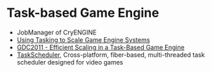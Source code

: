 # Task-based Game Engine

 * JobManager of CryENGINE
 * [Using Tasking to Scale Game Engine Systems][1]
 * [GDC2011 - Efficient Scaling in a Task-Based Game Engine][2]
 * [TaskScheduler][3], Cross-platform, fiber-based, multi-threaded task scheduler designed for video games

[1]:https://software.intel.com/content/www/us/en/develop/articles/using-tasking-to-scale-game-engine-systems.html
[2]:https://www.gdcvault.com/play/1014644/-SPONSORED-Efficient-Scaling-in
[3]:https://github.com/SergeyMakeev/TaskScheduler
